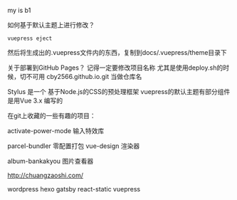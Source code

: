my is b1

如何基于默认主题上进行修改？
```
vuepress eject
```
然后将生成出的.vuepress文件内的东西，复制到docs/.vuepress/theme目录下

关于部署到GitHub Pages？
 记得一定要修改项目名称
 尤其是使用deploy.sh的时候，切不可用 cby2566.github.io.git 当做仓库名

Stylus 是一个 基于Node.js的CSS的预处理框架
vuepress的默认主题有部分组件是用Vue 3.x 编写的



在git上收藏的一些有趣的项目：

activate-power-mode 输入特效库

parcel-bundler 零配置打包
vue-design 渲染器

album-bankakyou 图片查看器


http://chuangzaoshi.com/

wordpress hexo gatsby react-static vuepress